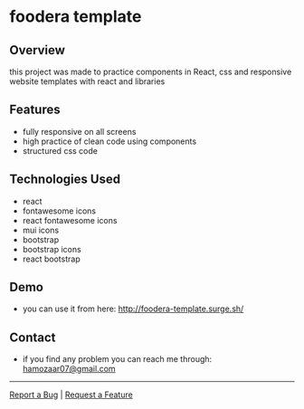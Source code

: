 # foodera template

## Overview

this project was made to practice components in React, css and responsive website templates with react and libraries

## Features

- fully responsive on all screens
- high practice of clean code using components
- structured css code


## Technologies Used

- react 
- fontawesome icons
- react fontawesome icons
- mui icons
- bootstrap
- bootstrap icons
- react bootstrap

## Demo

* you can use it from here: http://foodera-template.surge.sh/

## Contact

- if you find any problem you can reach me through: hamozaar07@gmail.com


---

[Report a Bug](https://github.com/hamoz07/recipes-template/issues) | [Request a Feature](https://github.com/hamoz07/recipes-template/issues)
